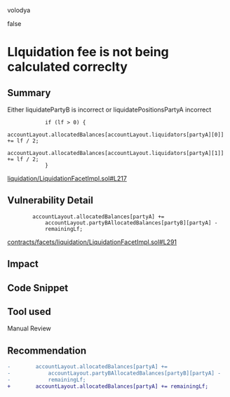 volodya

false

# LIquidation fee is not being calculated correclty

## Summary
Either liquidatePartyB is incorrect or liquidatePositionsPartyA incorrect
```solidity
            if (lf > 0) {
                accountLayout.allocatedBalances[accountLayout.liquidators[partyA][0]] += lf / 2;
                accountLayout.allocatedBalances[accountLayout.liquidators[partyA][1]] += lf / 2;
            }

```
[liquidation/LiquidationFacetImpl.sol#L217](https://github.com/sherlock-audit/2023-06-symmetrical/blob/main/symmio-core/contracts/facets/liquidation/LiquidationFacetImpl.sol#L217)
## Vulnerability Detail
```solidity
        accountLayout.allocatedBalances[partyA] +=
            accountLayout.partyBAllocatedBalances[partyB][partyA] -
            remainingLf;

```
[contracts/facets/liquidation/LiquidationFacetImpl.sol#L291](https://github.com/sherlock-audit/2023-06-symmetrical/blob/main/symmio-core/contracts/facets/liquidation/LiquidationFacetImpl.sol#L291)
## Impact

## Code Snippet

## Tool used

Manual Review

## Recommendation
```diff
-        accountLayout.allocatedBalances[partyA] +=
-            accountLayout.partyBAllocatedBalances[partyB][partyA] -
-            remainingLf;
+        accountLayout.allocatedBalances[partyA] += remainingLf;
